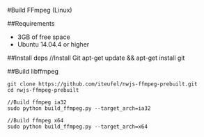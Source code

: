 #Build FFmpeg (Linux)

##Requirements

- 3GB of free space
- Ubuntu 14.04.4 or higher

##Install deps
	//Install Git
	apt-get update && apt-get install git

##Build libffmpeg

	git clone https://github.com/iteufel/nwjs-ffmpeg-prebuilt.git
	cd nwjs-ffmpeg-prebuilt
	
	//Build ffmpeg ia32
	sudo python build_ffmpeg.py --target_arch=ia32
	
	//Build ffmpeg x64
	sudo python build_ffmpeg.py --target_arch=x64
